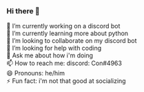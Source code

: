 ### Hi there 👋

🔭 I’m currently working on a discord bot  
🌱 I’m currently learning more about python  
👯 I’m looking to collaborate on my discord bot  
🤔 I’m looking for help with coding  
💬 Ask me about how i'm doing  
📫 How to reach me: discord: Con#4963  
😄 Pronouns: he/him  
⚡ Fun fact: i'm not that good at socializing  
